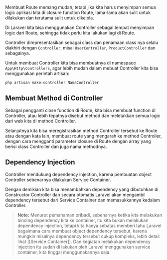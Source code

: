 Membuat Route memang mudah, tetapi jika kita harus menyimpan semua logic aplikasi kita di closure function Route, lama-lama akan sulit untuk dilakukan dan terutama sulit untuk dikelola.

Di Laravel kita bisa menggunakan Controller sebagai tempat menyimpan logic dari Route, sehingga tidak perlu kita lakukan lagi di Route.

Controller direpresentasikan sebagai class dan penamaan class nya selalu diakhiri dengan `Controller`, misal `UserController`, `ProductController` dan sebagainya.

Untuk membuat Controller kita bisa membuatnya di namespace `App\Http\Controllers`, agar lebih mudah dalam mebuat Controller kita bisa menggunakan perintah artisan:

```bash
php artisan make:controller NamaController
```

## Membuat Method di Controller

Sebagai pengganti close function di Route, kita bisa membuat function di Controller, atau lebih tepatnya disebut method dan meletakkan semua logic dari web kita di method Controller.

Selanjutnya kita bisa meregistrasikan method Controller tersebut ke Route atau dengan kata lain, membuat route yang mengarah ke method Controller, dengan cara mengganti parameter closure di Route dengan array yang berisi class Controller dan juga nama methodnya.

## Dependency Injection

Controller mendukung dependency injection, karena pembuatan object Controller sebenarnya dilakukan Service Container.

Dengan demikian kita bisa menambahkan dependency yang dibutuhkan di Constructor Controller dan secara otomatis Laravel akan mengambil dependency tersebut dari Service Container dan memasukkannya kedalam Controller.

> **Note:** Menurut pemahaman pribadi, sebenarnya ketika kita melakukan binding dependency kita ke container, itu kita bukan melakukan dependency injection, tetapi kita hanya sebatas memberi tahu Laravel bagaimana cara membuat object dependency tersebut, karena mungkin misalnya dependency tersebut cukup kompleks, lebih detail lihat [[Service Container]]. Dan kegiatan melakukan dependency injection itu sudah di lakukan oleh Laravel menggunakan service container, kita tinggal menggunakannya saja.


